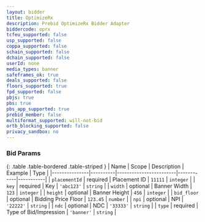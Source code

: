 ```yaml
---
layout: bidder
title: OptimizeRx
description: Prebid OptimizeRx Bidder Adapter
biddercode: oprx
tcfeu_supported: false
usp_supported: false
coppa_supported: false
schain_supported: false
dchain_supported: false
userId: none
media_types: banner
safeframes_ok: true
deals_supported: false
floors_supported: true
fpd_supported: false
pbjs: true
pbs: true
pbs_app_supported: true
prebid_member: false
multiformat_supported: will-not-bid
ortb_blocking_supported: false
privacy_sandbox: no
---
```


### Bid Params

{: .table .table-bordered .table-striped }
| Name          | Scope    | Description            | Example    | Type      |
|---------------|----------|------------------------|------------|-----------|
| `placementId` | required | Placement ID           | `11111`    | `integer` |
| `key`         | required | Key                    | `'abc123'` | `string`  |
| `width`       | optional | Banner Width           | `123`      | `integer` |
| `height`      | optional | Banner Height          | `456`      | `integer` |
| `bid_floor`   | optional | Bidding Price Floor    | `123.45`   | `number`  |
| `npi`         | optional | NPI                    | `'22222'`  | `string`  |
| `ndc`         | optional | NDC                    | `'33333'`  | `string`  |
| `type`        | required | Type of Bid/Impression | `'banner'` | `string`  |
